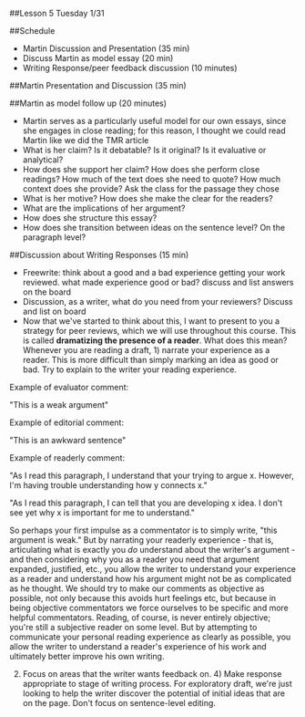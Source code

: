 ##Lesson 5 Tuesday 1/31

##Schedule
- Martin Discussion and Presentation (35 min)
- Discuss Martin as model essay (20 min)
- Writing Response/peer feedback discussion (10 minutes)

##Martin Presentation and Discussion (35 min)

##Martin as model follow up (20 minutes)
- Martin serves as a particularly useful model for our own essays, since she engages in close reading; for this reason, I thought we could read Martin like we did the TMR article
- What is her claim? Is it debatable? Is it original? Is it evaluative or analytical?
- How does she support her claim? How does she perform close readings? How much of the text does she need to quote? How much context does she provide? Ask the class for the passage they chose
- What is her motive? How does she make the clear for the readers?
- What are the implications of her argument?
- How does she structure this essay?
- How does she transition between ideas on the sentence level? On the paragraph level? 

##Discussion about Writing Responses (15 min)
- Freewrite: think about a good and a bad experience getting your work reviewed. what made experience good or bad? discuss and list answers on the board
- Discussion, as a writer, what do you need from your reviewers? Discuss and list on board
- Now that we've started to think about this, I want to present to you a strategy for peer reviews, which we will use throughout this course. This is called **dramatizing the presence of a reader**. What does this mean? Whenever you are reading a draft, 1) narrate your experience as a reader. This is more difficult than simply marking an idea as good or bad. Try to explain to the writer your reading experience.

Example of evaluator comment:

"This is a weak argument"

Example of editorial comment:

"This is an awkward sentence"

Example of readerly comment:

"As I read this paragraph, I understand that your trying to argue x. However, I'm having trouble understanding how y connects x."

"As I read this paragraph, I can tell that you are developing x idea. I don't see yet why x is important for me to understand."

So perhaps your first impulse as a commentator is to simply write, "this argument is weak." But by narrating your readerly experience - that is, articulating what is exactly you _do_ understand about the writer's argument - and then considering why you as a reader you need that argument expanded, justified, etc., you allow the writer to understand your experience as a reader and understand how his argument might not be as complicated as he thought. We should try to make our comments as objective as possible, not only because this avoids hurt feelings etc, but because in being objective commentators we force ourselves to be specific and more helpful commentators. Reading, of course, is never entirely objective; you're still a subjective reader on some level. But by attempting to communicate your personal reading experience as clearly as possible, you allow the writer to understand a reader's experience of his work and ultimately better improve his own writing.

2) Focus on areas that the writer wants feedback on. 4) Make response appropriate to stage of writing process. For exploratory draft, we're just looking to help the writer discover the potential of initial ideas that are on the page. Don't focus on sentence-level editing.
